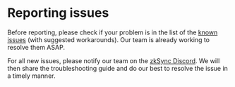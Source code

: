 # Reporting issues

Before reporting, please check if your problem is in the list of the [known issues](./known-issues.md) (with suggested workarounds). Our team is already working to resolve them ASAP.

For all new issues, please notify our team on the [zkSync Discord](https://discord.gg/px2aR7w). We will then share the troubleshooting guide and do our best to resolve the issue in a timely manner.
